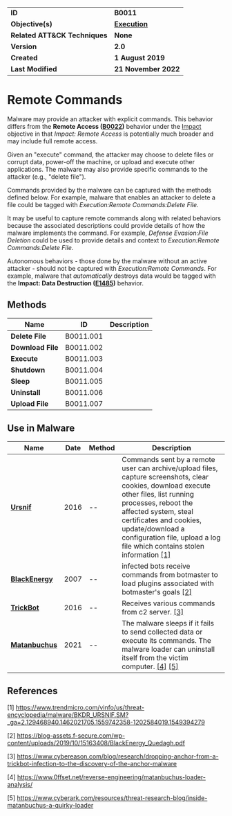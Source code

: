 <table>
<tr>
<td><b>ID</b></td>
<td><b>B0011</b></td>
</tr>
<tr>
<td><b>Objective(s)</b></td>
<td><b><a href="../execution">Execution</a></b></td>
</tr>
<tr>
<td><b>Related ATT&CK Techniques</b></td>
<td><b>None</b></td>
</tr>
<tr>
<td><b>Version</b></td>
<td><b>2.0</b></td>
</tr>
<tr>
<td><b>Created</b></td>
<td><b>1 August 2019</b></td>
</tr>
<tr>
<td><b>Last Modified</b></td>
<td><b>21 November 2022</b></td>
</tr>
</table>


# Remote Commands

Malware may provide an attacker with explicit commands. This behavior differs from the **Remote Access ([B0022](../impact/remote-access.md))** behavior under the [Impact](../impact) objective in that *Impact: Remote Access* is potentially much broader and may include full remote access.

Given an "execute" command, the attacker may choose to delete files or corrupt data, power-off the machine, or upload and execute other applications. The malware may also provide specific commands to the attacker (e.g., "delete file"). 

Commands provided by the malware can be captured with the methods defined below. For example, malware that enables an attacker to delete a file could be tagged with *Execution:Remote Commands:Delete File*.

It may be useful to capture remote commands along with related behaviors because the associated descriptions could provide details of how the malware implements the command. For example, *Defense Evasion:File Deletion* could be used to provide details and context to *Execution:Remote Commands:Delete File*.

Autonomous behaviors - those done by the malware without an active attacker - should not be captured with *Execution:Remote Commands*. For example, malware that *automatically* destroys data would be tagged with the **Impact: Data Destruction ([E1485](../impact/data-destruction.md))** behavior.

## Methods

|Name|ID|Description|
|---|---|---|
|**Delete File**|B0011.001||
|**Download File**|B0011.002||
|**Execute**|B0011.003||
|**Shutdown**|B0011.004||
|**Sleep**|B0011.005||
|**Uninstall**|B0011.006||
|**Upload File**|B0011.007||


## Use in Malware

|Name|Date|Method|Description|
|---|---|---|---|
|[**Ursnif**](../xample-malware/ursnif.md)|2016|--|Commands sent by a remote user can archive/upload files, capture screenshots, clear cookies, download execute other files, list running processes, reboot the affected system, steal certificates and cookies, update/download a configuration file, upload a log file which contains stolen information  [[1]](#1)|
|[**BlackEnergy**](../xample-malware/blackenergy.md)|2007|--|infected bots receive commands from botmaster to load plugins associated with botmaster's goals [[2]](#2)|
|[**TrickBot**](../xample-malware/trickbot.md)|2016|--|Receives various commands from c2 server.  [[3]](#3)|
|[**Matanbuchus**](../xample-malware/matanbuchus.md)|2021|--|The malware sleeps if it fails to send collected data or execute its commands. The malware loader can uninstall itself from the victim computer. [[4]](#4) [[5]](#5)|

## References

<a name="1">[1]</a> https://www.trendmicro.com/vinfo/us/threat-encyclopedia/malware/BKDR_URSNIF.SM?_ga=2.129468940.1462021705.1559742358-1202584019.1549394279

<a name="2">[2]</a> https://blog-assets.f-secure.com/wp-content/uploads/2019/10/15163408/BlackEnergy_Quedagh.pdf

<a name="3">[3]</a> https://www.cybereason.com/blog/research/dropping-anchor-from-a-trickbot-infection-to-the-discovery-of-the-anchor-malware

<a name="4">[4]</a> https://www.0ffset.net/reverse-engineering/matanbuchus-loader-analysis/

<a name="5">[5]</a> https://www.cyberark.com/resources/threat-research-blog/inside-matanbuchus-a-quirky-loader
